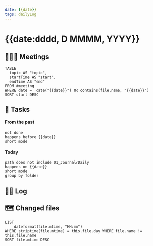 ```yaml
---
date: {{date}}
tags: dailyLog
---
```

# {{date:dddd, D MMMM, YYYY}}

## 🧑‍🤝‍🧑 Meetings 
```dataview
TABLE
  topic AS "topic",
  startTime AS "start",
  endTime AS "end"
FROM #meeting
WHERE date =  date("{{date}}") OR contains(file.name, "{{date}}")
SORT start DESC
```

## 🐾 Tasks

#### From the past
```tasks
not done
happens before {{date}}
short mode
```

#### Today
```tasks
path does not include 01_Journal/Daily
happens on {{date}}
short mode
group by folder
```

## 🏴‍☠ Log


## 🗺 Changed files

```dataview
LIST 
	dateformat(file.mtime, "HH:mm") 
WHERE striptime(file.mtime) = this.file.day WHERE file.name != this.file.name 
SORT file.mtime DESC
```


